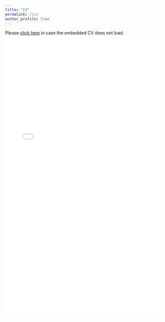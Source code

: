 ```yaml
---
title: "CV"
permalink: /cv/
author_profile: true
---
```


Please [click here](http://around-star.github.io/files/Resume.pdf) in case the embedded CV does not load.  
<iframe width="100%" height="900px" frameborder="0" scrolling="yes" class="embed-responsive-item" src="/files/Resume.pdf" allowfullscreen></iframe>
